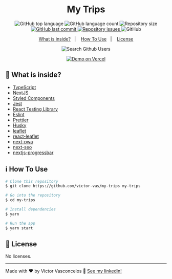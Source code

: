 <h1 align="center">
  My Trips
</h1>

<p align="center">
  <img alt="GitHub top language" src="https://img.shields.io/github/languages/top/victor-vas/my-trips">

  <img alt="GitHub language count" src="https://img.shields.io/github/languages/count/victor-vas/my-trips">

  <img alt="Repository size" src="https://img.shields.io/github/repo-size/victor-vas/my-trips">

  <a href="https://github.com/victor-vas/my-trips/commits/master">
    <img alt="GitHub last commit" src="https://img.shields.io/github/last-commit/victor-vas/my-trips">
  </a>

  <a href="https://github.com/victor-vas/my-trips/issues">
    <img alt="Repository issues" src="https://img.shields.io/github/issues/victor-vas/my-trips">
  </a>

  <img alt="GitHub" src="https://img.shields.io/github/license/victor-vas/my-trips">
</p>

<p align="center">
  <a href="#rocket-what-is-inside">What is inside?</a>&nbsp;&nbsp;&nbsp;|&nbsp;&nbsp;&nbsp;
  <a href="#information_source-how-to-use">How To Use</a>&nbsp;&nbsp;&nbsp;|&nbsp;&nbsp;&nbsp;
  <a href="#memo-license">License</a>
</p>

<p align="center">
  <img alt="Search Github Users" src="https://res.cloudinary.com/dg4rnkej8/image/upload/v1615669898/portfolio/cover_hiwwkk.png">
</p>

<p align="center">
  <a href="https://my-trips-victor-vas.netlify.app/" target="_blank">
    <img alt="Demo on Vercel" src="https://res.cloudinary.com/dg4rnkej8/image/upload/v1605832650/github/demo-on-vercel_lx7fan.svg">
  </a>
</p>

## :rocket: What is inside?

- [TypeScript](https://www.typescriptlang.org/)
- [NextJS](https://nextjs.org/)
- [Styled Components](https://styled-components.com/)
- [Jest](https://jestjs.io/)
- [React Testing Library](https://testing-library.com/docs/react-testing-library/intro)
- [Eslint](https://eslint.org/)
- [Prettier](https://prettier.io/)
- [Husky](https://github.com/typicode/husky)
- [leaflet](https://leafletjs.com/index.html)
- [react-leaflet](https://react-leaflet.js.org/)
- [next-pwa](https://github.com/shadowwalker/next-pwa#readme)
- [next-seo](https://github.com/garmeeh/next-seo)
- [nextjs-progressbar](https://github.com/apal21/nextjs-progressbar#readme)

## :information_source: How To Use

```bash
# Clone this repository
$ git clone https://github.com/victor-vas/my-trips my-trips

# Go into the repository
$ cd my-trips

# Install dependencies
$ yarn

# Run the app
$ yarn start
```

## :memo: License

No licenses.

---

Made with ♥ by Victor Vasconcelos :wave: [See my linkedin!](https://www.linkedin.com/in/victor-vasconcelos-599b941a5/)

